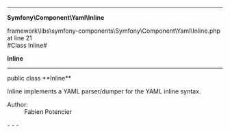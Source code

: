 - - -

**Symfony\Component\Yaml\Inline**
<div class="location">framework\libs\symfony-components\Symfony\Component\Yaml\Inline.php at line 21</div>
#Class Inline#

**Inline**


- - -

<p class="signature">public  class **Inline**</p>

<div class="comment" id="overview_description"><p>Inline implements a YAML parser/dumper for the YAML inline syntax.</p></div>

<dl>
<dt>Author:</dt>
<dd>Fabien Potencier <fabien@symfony.com></dd>
</dl>
- - -

